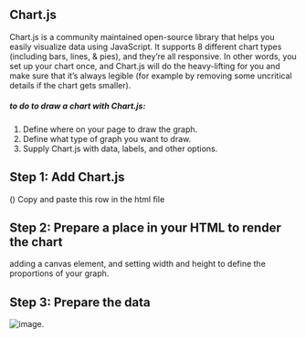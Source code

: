 ## Chart.js
Chart.js is a community maintained open-source library that helps you easily visualize data using JavaScript.
It supports 8 different chart types (including bars, lines, & pies), and they’re all responsive. In other words, you set up your chart once, and Chart.js will do the heavy-lifting for you and make sure that it’s always legible (for example by removing some uncritical details if the chart gets smaller).
##### to do to draw a chart with Chart.js:
1. Define where on your page to draw the graph.
2. Define what type of graph you want to draw.
3. Supply Chart.js with data, labels, and other options.
## Step 1: Add Chart.js
(<script src="https://cdnjs.cloudflare.com/ajax/libs/Chart.js/2.5.0/Chart.min.js"></script>)
Copy and paste this row in the html file

## Step 2: Prepare a place in your HTML to render the chart
 adding a canvas element, and setting width and height to define the proportions of your graph.
 <canvas id="myChart" width="1600" height="900"></canvas>

 ## Step 3: Prepare the data

 ![image](https://cms-assets.tutsplus.com/uploads/users/48/posts/28129/image/JS-code%20(1).png).
 
